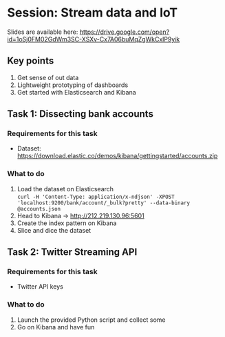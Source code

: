 # Session: Stream data and IoT

Slides are available here: https://drive.google.com/open?id=1oSj0FM02GdWm3SC-XSXv-Cx7A06buMqZgWkCxlP9yik

## Key points
1. Get sense of out data
1. Lightweight prototyping of dashboards
1. Get started with Elasticsearch and Kibana

## Task 1: Dissecting bank accounts
### Requirements for this task
- Dataset: https://download.elastic.co/demos/kibana/gettingstarted/accounts.zip

### What to do
1. Load the dataset on Elasticsearch    
`curl -H 'Content-Type: application/x-ndjson' -XPOST 'localhost:9200/bank/account/_bulk?pretty' --data-binary @accounts.json`
1. Head to Kibana  -> http://212.219.130.96:5601
1. Create the index pattern on Kibana
1. Slice and dice the dataset

## Task 2: Twitter Streaming API
### Requirements for this task
- Twitter API keys

### What to do
1. Launch the provided Python script and collect some
2. Go on Kibana and have fun

